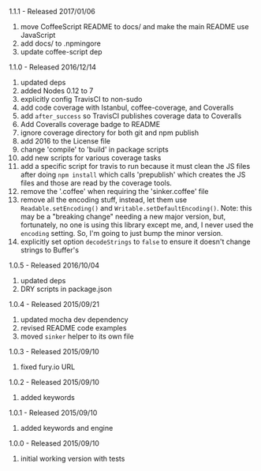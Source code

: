 1.1.1 - Released 2017/01/06

1. move CoffeeScript README to docs/ and make the main README use JavaScript
2. add docs/ to .npmingore
3. update coffee-script dep

1.1.0 - Released 2016/12/14

1. updated deps
2. added Nodes 0.12 to 7
3. explicitly config TravisCI to non-sudo
4. add code coverage with Istanbul, coffee-coverage, and Coveralls
5. add `after_success` so TravisCI publishes coverage data to Coveralls
6. Add Coveralls coverage badge to README
7. ignore coverage directory for both git and npm publish
8. add 2016 to the License file
9. change 'compile' to 'build' in package scripts
10. add new scripts for various coverage tasks
11. add a specific script for travis to run because it must clean the JS files after doing `npm install` which calls 'prepublish' which creates the JS files and those are read by the coverage tools.
12. remove the '.coffee' when requiring the 'sinker.coffee' file
13. remove all the encoding stuff, instead, let them use `Readable.setEncoding()` and `Writable.setDefaultEncoding()`. Note: this may be a "breaking change" needing a new major version, but, fortunately, no one is using this library except me, and, I never used the `encoding` setting. So, I'm going to just bump the minor version.
14. explicitly set option `decodeStrings` to `false` to ensure it doesn't change strings to Buffer's


1.0.5 - Released 2016/10/04

1. updated deps
2. DRY scripts in package.json

1.0.4 - Released 2015/09/21

1. updated mocha dev dependency
2. revised README code examples
3. moved `sinker` helper to its own file

1.0.3 - Released 2015/09/10

1. fixed fury.io URL

1.0.2 - Released 2015/09/10

1. added keywords

1.0.1 - Released 2015/09/10

1. added keywords and engine

1.0.0 - Released 2015/09/10

1. initial working version with tests
